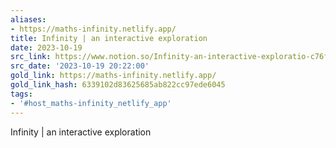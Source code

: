```yaml
---
aliases:
- https://maths-infinity.netlify.app/
title: Infinity | an interactive exploration
date: 2023-10-19
src_link: https://www.notion.so/Infinity-an-interactive-exploratio-c76fd691ef0347deae33a928e549e7e8
src_date: '2023-10-19 20:22:00'
gold_link: https://maths-infinity.netlify.app/
gold_link_hash: 6339102d83625685ab822cc97ede6045
tags:
- '#host_maths-infinity_netlify_app'
---
```



















Infinity | an interactive exploration